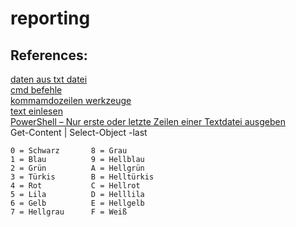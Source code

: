 # reporting


References:
--------

[daten aus txt datei](https://www.lima-city.de/thread/daten-automatisch-aus-text-datei-entnehmen)<br>
[cmd befehle](https://secure-bits.org/cmd-befehle-unter-windows-im-ueberblick/)<br>
[kommamdozeilen werkzeuge](https://www.pcwelt.de/ratgeber/Windows-steuern-Die-besten-Kommandozeilen-Werkzeuge-fuer-Windows-56713.html)<br>
[text einlesen](https://sites.google.com/site/batchprogrammierung/befehle/how-to---einleitung/textdatei-einlesen)<br>
[PowerShell – Nur erste oder letzte Zeilen einer Textdatei ausgeben](https://www.gservon.de/powershell-nur-erste-oder-letzte-zeilen-einer-textdatei-ausgeben/)<br>
   Get-Content <Dateipfad> | Select-Object -last <Zeilenanzahl>


    0 = Schwarz       8 = Grau
    1 = Blau          9 = Hellblau
    2 = Grün          A = Hellgrün
    3 = Türkis        B = Helltürkis
    4 = Rot           C = Hellrot
    5 = Lila          D = Helllila
    6 = Gelb          E = Hellgelb
    7 = Hellgrau      F = Weiß
